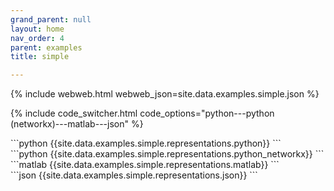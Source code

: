 ```yaml
---
grand_parent: null
layout: home
nav_order: 4
parent: examples
title: simple

---
```


{% include webweb.html webweb_json=site.data.examples.simple.json %}

{% include code_switcher.html code_options="python---python (networkx)---matlab---json" %}
<div id='python-code-block' class='select-code-block select-code-block-visible'></div>
```python
{{site.data.examples.simple.representations.python}}
```
<div id='python_networkx-code-block' class='select-code-block'></div>
```python
{{site.data.examples.simple.representations.python_networkx}}
```
<div id='matlab-code-block' class='select-code-block'></div>
```matlab
{{site.data.examples.simple.representations.matlab}}
```
<div id='json-code-block' class='select-code-block'></div>
```json
{{site.data.examples.simple.representations.json}}
```